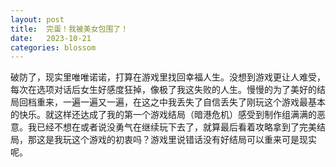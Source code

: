 ```yaml
---
layout: post
title:  完蛋！我被美女包围了！
date:   2023-10-21
categories: blossom
---
```


破防了，现实里唯唯诺诺，打算在游戏里找回幸福人生。没想到游戏更让人难受，每次在选项对话后女生好感度狂掉，像极了我这失败的人生。慢慢的为了美好的结局回档重来，一遍一遍又一遍，在这之中我丢失了自信丢失了刚玩这个游戏最基本的快乐。就这样还达成了我的第一个游戏结局（暗港危机）感受到制作组满满的恶意。我已经不想在或者说没勇气在继续玩下去了，就算最后看着攻略拿到了完美结局，那这是我玩这个游戏的初衷吗？游戏里说错话没有好结局可以重来可是现实呢。
